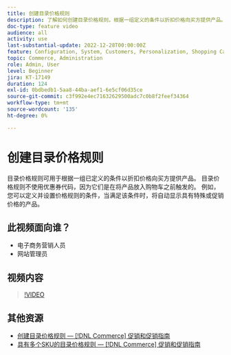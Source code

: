 ```yaml
---
title: 创建目录价格规则
description: 了解如何创建目录价格规则，根据一组定义的条件以折扣价格向买方提供产品。
doc-type: feature video
audience: all
activity: use
last-substantial-update: 2022-12-28T00:00:00Z
feature: Configuration, System, Customers, Personalization, Shopping Cart, Price Rules
topic: Commerce, Administration
role: Admin, User
level: Beginner
jira: KT-17149
duration: 124
exl-id: 0bdbedb1-5aa8-44ba-aef1-6e5cf06d35ce
source-git-commit: c3f992e4ec71632629500adc7c0b8f2feef34364
workflow-type: tm+mt
source-wordcount: '135'
ht-degree: 0%

---
```


# 创建目录价格规则

目录价格规则可用于根据一组已定义的条件以折扣价格向买方提供产品。 目录价格规则不使用优惠券代码，因为它们是在将产品放入购物车之前触发的。 例如，您可以定义并设置价格规则的条件，当满足该条件时，将自动显示具有特殊或促销价格的产品。

## 此视频面向谁？

- 电子商务营销人员
- 网站管理员

## 视频内容

>[!VIDEO](https://video.tv.adobe.com/v/343834?quality=12&learn=on)

## 其他资源

- [创建目录价格规则 —  [!DNL Commerce] 促销和促销指南](https://experienceleague.adobe.com/docs/commerce-admin/marketing/promotions/catalog-rules/price-rules-catalog-create.html)
- [具有多个SKU的目录价格规则 —  [!DNL Commerce] 促销和促销指南](https://experienceleague.adobe.com/docs/commerce-admin/marketing/promotions/catalog-rules/price-rule-multiple-sku.html)

